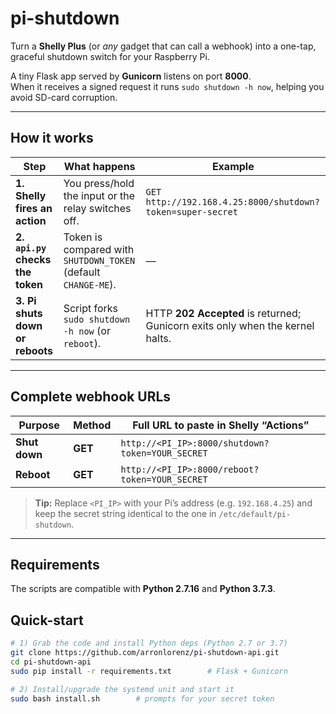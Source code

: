 # pi-shutdown

Turn a **Shelly Plus** (or *any* gadget that can call a webhook) into a one-tap,
graceful shutdown switch for your Raspberry Pi.

A tiny Flask app served by **Gunicorn** listens on port **8000**.  
When it receives a signed request it runs `sudo shutdown -h now`, helping you
avoid SD-card corruption.

---

## How it works

| Step | What happens | Example |
|------|--------------|---------|
| **1. Shelly fires an action** | You press/hold the input or the relay switches off. | `GET http://192.168.4.25:8000/shutdown?token=super-secret` |
| **2. `api.py` checks the token** | Token is compared with `SHUTDOWN_TOKEN` (default `CHANGE-ME`). | — |
| **3. Pi shuts down or reboots** | Script forks `sudo shutdown -h now` (or `reboot`). | HTTP **202 Accepted** is returned; Gunicorn exits only when the kernel halts. |

---

## Complete webhook URLs

| Purpose | Method | Full URL to paste in Shelly “Actions” |
|---------|--------|---------------------------------------|
| **Shut down** | **GET** | `http://<PI_IP>:8000/shutdown?token=YOUR_SECRET` |
| **Reboot** | **GET** | `http://<PI_IP>:8000/reboot?token=YOUR_SECRET` |

> **Tip:** Replace `<PI_IP>` with your Pi’s address (e.g. `192.168.4.25`) and
> keep the secret string identical to the one in `/etc/default/pi-shutdown`.

---

## Requirements

The scripts are compatible with **Python 2.7.16** and **Python 3.7.3**.

## Quick-start

```bash
# 1) Grab the code and install Python deps (Python 2.7 or 3.7)
git clone https://github.com/arronlorenz/pi-shutdown-api.git
cd pi-shutdown-api
sudo pip install -r requirements.txt        # Flask + Gunicorn

# 2) Install/upgrade the systemd unit and start it
sudo bash install.sh        # prompts for your secret token
```
